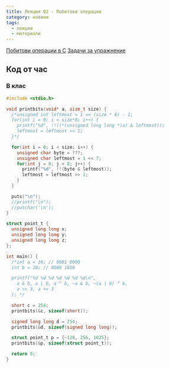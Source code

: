 ```yaml
---
title: Лекция 02 - Побитови операции
category: новини
tags:
  - лекции
  - материали
---
```


[Побитови операции в C](https://en.wikipedia.org/wiki/Bitwise_operations_in_C)
[Задачи за упражнение](https://codeforwin.org/2016/01/bitwise-operator-programming-exercises-and-solutions-in-c.html)

## Код от час
### В клас

```c
#include <stdio.h>

void printbits(void* a, size_t size) {
  /*unsigned int leftmost = 1 << (size * 8) - 1;
  for(int i = 0; i < size*8; i++) {
    printf("%d", !!((*(unsigned long long *)a) & leftmost));
    leftmost = leftmost >> 1;
  }*/

  for(int i = 0; i < size; i++) {
    unsigned char byte = ???;
    unsigned char leftmost = 1 << 7;
    for(int j = 0; j < 8; j++) {
      printf("%d", !!(byte & leftmost));
      leftmost = leftmost >> 1;
    }
  }

  puts("\n");
  //printf("\n");
  //putchar('\n');
}

struct point_t {
  unsigned long long x;
  unsigned long long y;
  unsigned long long z;
};

int main() {
  /*int a = 16; // 0001 0000
  int b = 10; // 0000 1010

  printf("%d %d %d %d %d %d %d\n",
    a & b, a | b, a ^ b, ~a & b, ~(a | b) ^ b,
    a >> 3, a << 3
  ); */

  short c = 254;
  printbits(&c, sizeof(short));

  signed long long d = 254;
  printbits(&d, sizeof(signed long long));

  struct point_t p = {~128, 256, 1025};
  printbits(&p, sizeof(struct point_t));

  return 0;
}
```
